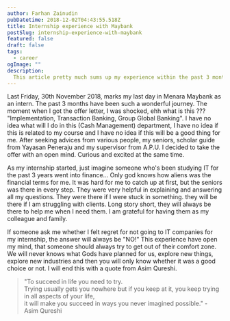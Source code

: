 ```yaml
---
author: Farhan Zainudin
pubDatetime: 2018-12-02T04:43:55.518Z
title: Internship experience with Maybank
postSlug: internship-experience-with-maybank
featured: false
draft: false
tags:
  - career
ogImage: ""
description:
  This article pretty much sums up my experience within the past 3 months when I am doing my internship with Maybank. It's my first time writing an article here. Your comments and suggestions are highly appreciated.
---
```


Last Friday, 30th November 2018, marks my last day in Menara Maybank as an intern. The past 3 months have been such a wonderful journey. The moment when I got the offer letter, I was shocked, ehh what is this ??? "Implementation, Transaction Banking, Group Global Banking". I have no idea what will I do in this (Cash Management) department, I have no idea if this is related to my course and I have no idea if this will be a good thing for me. After seeking advices from various people, my seniors, scholar guide from Yayasan Peneraju and my supervisor from A.P.U. I decided to take the offer with an open mind. Curious and excited at the same time.

As my internship started, just imagine someone who's been studying IT for the past 3 years went into finance... Only god knows how aliens was the financial terms for me. It was hard for me to catch up at first, but the seniors was there in every step. They were very helpful in explaining and answering all my questions. They were there if I were stuck in something. they will be there if I am struggling with clients. Long story short, they will always be there to help me when I need them. I am grateful for having them as my colleague and family.

If someone ask me whether I felt regret for not going to IT companies for my internship, the answer will always be "NO!" This experience have open my mind, that someone should always try to get out of their comfort zone. We will never knows what Gods have planned for us, explore new things, explore new industries and then you will only know whether it was a good choice or not. I will end this with a quote from Asim Qureshi.

> "To succeed in life you need to try.  
  Trying usually gets you nowhere but if you keep at it, you keep trying in all aspects of your life,  
  it will make you succeed in ways you never imagined possible." - Asim Qureshi


